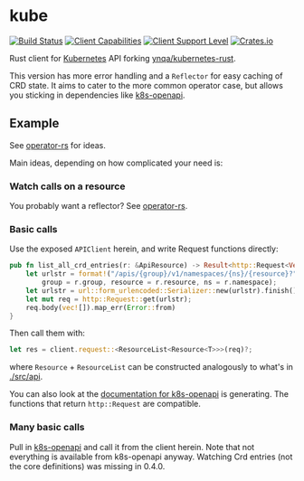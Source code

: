 # kube
[![Build Status](https://travis-ci.com/clux/kuber-rs.svg?branch=master)](https://travis-ci.com/clux/kube-rs)
[![Client Capabilities](https://img.shields.io/badge/Kubernetes%20client-Silver-blue.svg?style=plastic&colorB=C0C0C0&colorA=306CE8)](http://bit.ly/kubernetes-client-capabilities-badge)
[![Client Support Level](https://img.shields.io/badge/kubernetes%20client-alpha-green.svg?style=plastic&colorA=306CE8)](http://bit.ly/kubernetes-client-support-badge)
[![Crates.io](https://img.shields.io/crates/v/kube.svg)](https://crates.io/crates/kube)

Rust client for [Kubernetes](http://kubernetes.io) API forking [ynqa/kubernetes-rust](https://github.com/ynqa/kubernetes-rust).

This version has more error handling and a `Reflector` for easy caching of CRD state. It aims to cater to the more common operator case, but allows you sticking in dependencies like [k8s-openapi](https://github.com/Arnavion/k8s-openapi).

## Example

See [operator-rs](https://github.com/clux/operator-rs) for ideas.

Main ideas, depending on how complicated your need is:

### Watch calls on a resource
You probably want a reflector? See [operator-rs](https://github.com/clux/operator-rs).

### Basic calls
Use the exposed `APIClient` herein, and write Request functions directly:

```rust
pub fn list_all_crd_entries(r: &ApiResource) -> Result<http::Request<Vec<u8>>> {
    let urlstr = format!("/apis/{group}/v1/namespaces/{ns}/{resource}?",
        group = r.group, resource = r.resource, ns = r.namespace);
    let urlstr = url::form_urlencoded::Serializer::new(urlstr).finish();
    let mut req = http::Request::get(urlstr);
    req.body(vec![]).map_err(Error::from)
}
```

Then call them with:

```rust
let res = client.request::<ResourceList<Resource<T>>>(req)?;
```

where `Resource` + `ResourceList` can be constructed analogously to what's in [./src/api](https://github.com/clux/kubernetes-rust/tree/master/src/api).

You can also look at the [documentation for k8s-openapi](https://docs.rs/crate/k8s-openapi) is generating. The functions that return `http::Request` are compatible.

### Many basic calls
Pull in [k8s-openapi](https://github.com/Arnavion/k8s-openapi) and call it from the client herein. Note that not everything is available from k8s-openapi anyway. Watching Crd entries (not the core definitions) was missing in 0.4.0.
